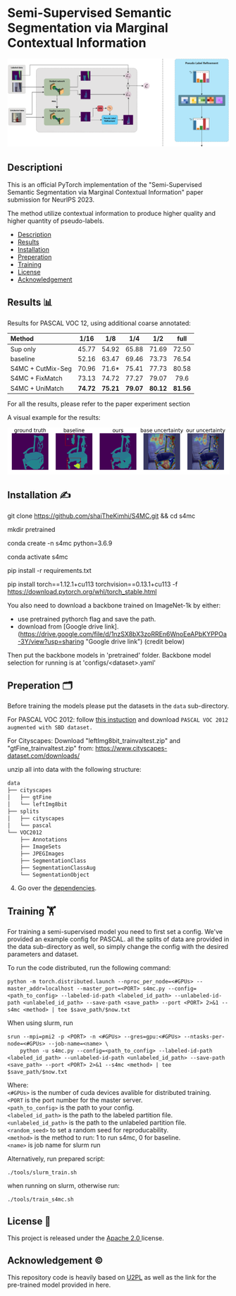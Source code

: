 # Semi-Supervised Semantic Segmentation via Marginal Contextual Information

![](https://github.com/s4mcontext/s4mc/blob/main/imgs/method.png?raw=true)

## Description:information_source:
This is an official PyTorch implementation of the "Semi-Supervised Semantic Segmentation via Marginal Contextual Information" paper submission for NeurIPS 2023.

The method utilize contextual information to produce higher quality and higher quantity of pseudo-labels.


  * [Description](#description-information_source)
  * [Results](#results-bar_chart)
  * [Installation](#Installation-writing_hand)
  * [Preperation](#Preperation-card_index_dividers)
  * [Training](#training-weight_lifting)
  * [License](#License-paperclip:)
  * [Acknowledgement](#Acknowledgement-copyright)
  
  
  ## Results :bar_chart:
Results for PASCAL VOC 12, using additional coarse annotated:

|Method |  1/16  | 1/8 | 1/4 | 1/2 | full | 
|:--- |:---:|:---:|:---:|:---:|:---:|
|Sup only|45.77 |54.92 |65.88 |71.69| 72.50|
|baseline |52.16| 63.47| 69.46| 73.73| 76.54|
|S4MC + CutMix-Seg     |70.96| 71.6*| 75.41| 77.73| 80.58|
|S4MC + FixMatch   |73.13|74.72|77.27|79.07|79.6|
|S4MC + UniMatch   |**74.72**| **75.21**| **79.07**| **80.12**| **81.56**|

For all the results, please refer to the paper experiment section

A visual example for the results:

![](https://github.com/s4mcontext/s4mc/blob/main/imgs/res.png?raw=true)

## Installation :writing_hand:

> 
git clone https://github.com/shaiTheKimhi/S4MC.git && cd s4mc 

mkdir pretrained

conda create -n s4mc python=3.6.9

conda activate s4mc

pip install -r requirements.txt

pip install torch==1.12.1+cu113 torchvision==0.13.1+cu113 -f https://download.pytorch.org/whl/torch_stable.html


You also need to download a backbone trained on ImageNet-1k by either:
*  use pretrained pythorch flag and save the path.
* download from [Google drive link].(https://drive.google.com/file/d/1nzSX8bX3zoRREn6WnoEeAPbKYPPOa-3Y/view?usp=sharing "Google drive link") (credit below)

Then put the backbone models in 'pretrained' folder.
Backbone model selection for running is at 'configs/\<dataset\>.yaml'

## Preperation :card_index_dividers:

Before training the models please put the datasets in the `data` sub-directory.

For PASCAL VOC 2012:
follow [this instuction](https://github.com/zhixuanli/segmentation-paper-reading-notes/blob/master/others/Summary%20of%20the%20semantic%20segmentation%20datasets.md "this instuction") and download `PASCAL VOC 2012 augmented with SBD dataset.`

For Cityscapes:
Download "leftImg8bit_trainvaltest.zip" and "gtFine_trainvaltest.zip" from: https://www.cityscapes-dataset.com/downloads/

unzip all into data with the following structure:

    data
    ├── cityscapes
    │   ├── gtFine
    │   └── leftImg8bit
    ├── splits
    │   ├── cityscapes
    │   └── pascal
    └── VOC2012
        ├── Annotations
        ├── ImageSets
        ├── JPEGImages
        ├── SegmentationClass
        ├── SegmentationClassAug
        └── SegmentationObject


4. Go over the [dependencies](#dependencies-floppy_disk).

## Training :weight_lifting:

For training a semi-supervised model you need to first set a config.
We've provided an example config for PASCAL. all the splits of data are provided in the data sub-directory as well, so simply change the config with the desired parameters and dataset.

To run the code distributed, run the following command: 
```
python -m torch.distributed.launch --nproc_per_node=<#GPUs> --master_addr=localhost --master_port=<PORT> s4mc.py --config=<path_to_config> --labeled-id-path <labeled_id_path> --unlabeled-id-path <unlabeled_id_path> --save-path <save_path> --port <PORT> 2>&1 --s4mc <method> | tee $save_path/$now.txt
```
When using slurm, run 

```
srun --mpi=pmi2 -p <PORT> -n <#GPUs> --gres=gpu:<#GPUs> --ntasks-per-node=<#GPUs> --job-name=<name> \
    python -u s4mc.py --config=<path_to_config> --labeled-id-path <labeled_id_path> --unlabeled-id-path <unlabeled_id_path> --save-path <save_path> --port <PORT> 2>&1 --s4mc <method> | tee $save_path/$now.txt
```

Where: <br/>
`<#GPUs>` is the number of cuda devices avalible for distributed training. <br/>
`<PORT` is the port number for the master server. <br/>
`<path_to_config>` is the path to your config. <br/>
`<labeled_id_path>` is the path to the labeled partition file. <br/>
`<unlabeled_id_path>` is the path to the unlabeled partition file. <br/>
`<random_seed>` to set a random seed for reproducability. <br/>
`<method>` is the method to run: 1 to run s4mc, 0 for baseline.<br/>
`<name>` is job name for slurm run

Alternatively, run prepared script:
```
./tools/slurm_train.sh
```
when running on slurm, otherwise run:
```
./tools/train_s4mc.sh
```


## License :paperclip:

This project is released under the [Apache 2.0 ](https://github.com/Haochen-Wang409/U2PL/blob/main/LICENSE "Apache 2.0 ") license.



## Acknowledgement :copyright:

This repository code is heavily based on [U2PL](https://github.com/Haochen-Wang409/U2PL) as well as the link for the pre-trained model provided in here.

